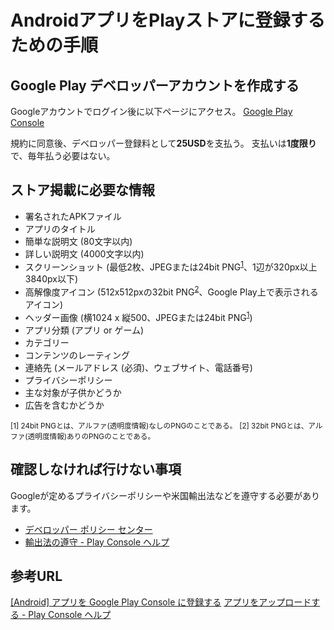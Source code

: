 # AndroidアプリをPlayストアに登録するための手順

## Google Play デベロッパーアカウントを作成する
Googleアカウントでログイン後に以下ページにアクセス。
[Google Play Console](https://play.google.com/apps/publish/signup/)

規約に同意後、デベロッパー登録料として**25USD**を支払う。
支払いは**1度限り**で、毎年払う必要はない。

## ストア掲載に必要な情報

- 署名されたAPKファイル
- アプリのタイトル
- 簡単な説明文 (80文字以内)
- 詳しい説明文 (4000文字以内)
- スクリーンショット (最低2枚、JPEGまたは24bit PNG<sup>[1](#note1)</sup>、1辺が320px以上 3840px以下)
- 高解像度アイコン (512x512pxの32bit PNG<sup>[2](#note2)</sup>、Google Play上で表示されるアイコン)
- ヘッダー画像 (横1024 x 縦500、JPEGまたは24bit PNG<sup>[1](#note1)</sup>)
- アプリ分類 (アプリ or ゲーム)
- カテゴリー
- コンテンツのレーティング
- 連絡先 (メールアドレス (必須)、ウェブサイト、電話番号)
- プライバシーポリシー
- 主な対象が子供かどうか
- 広告を含むかどうか

<small id="note1">[1] 24bit PNGとは、アルファ(透明度情報)なしのPNGのことである。</small>
<small id="note2">[2] 32bit PNGとは、アルファ(透明度情報)ありのPNGのことである。</small>

## 確認しなければ行けない事項
Googleが定めるプライバシーポリシーや米国輸出法などを遵守する必要があります。

- [デベロッパー ポリシー センター](https://play.google.com/intl/ja/about/developer-content-policy)
- [輸出法の遵守 \- Play Console ヘルプ](https://support.google.com/googleplay/android-developer/answer/113770?hl=ja)

## 参考URL
[\[Android\] アプリを Google Play Console に登録する](https://akira-watson.com/android/developer-console.html)
[アプリをアップロードする \- Play Console ヘルプ](https://support.google.com/googleplay/android-developer/answer/113469)
